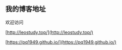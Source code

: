 ## 我的博客地址

欢迎访问 

[http://leostudy.top/](http://leostudy.top/)

[https://pq1949.github.io/](https://pq1949.github.io/)


